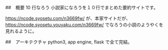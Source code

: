 ##　概要
10 行なろう
小説家になろうを１０行でまとめた要約サイトです。

https://ncode.syosetu.com/n3669fw/
が、本家サイトだが、
https://ncode.syosetu.youyaku.com/n3669fw/
でなろうの小説のようやくを見れるように。

##　アーキテクチャ
python3, app engine, flask で全て完結。
